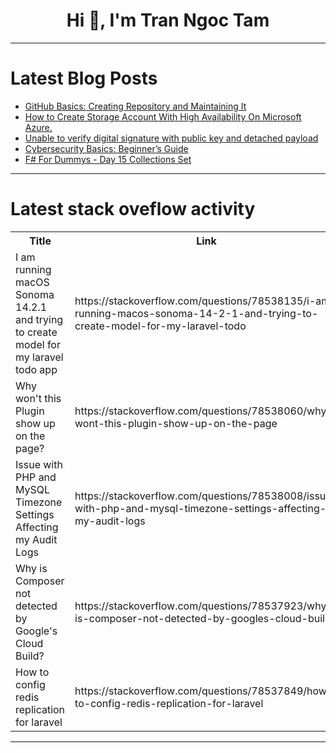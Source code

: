 <h1 align="center">Hi 👋, I'm Tran Ngoc Tam</h1>

---

# Latest Blog Posts 
<!-- BLOG-POST-LIST:START -->
- [GitHub Basics: Creating Repository and Maintaining It](https://dev.to/swahilipotdevs/github-basics-creating-repository-and-maintaining-it-4i04)
- [How to Create Storage Account With High Availability On Microsoft Azure.](https://dev.to/olaraph/how-to-create-storage-account-with-high-availability-on-microsoft-azure-42a4)
- [Unable to verify digital signature with public key and detached payload](https://dev.to/shreya_dalvi_40fd31b69610/unable-to-verify-digital-signature-with-public-key-and-detached-payload-3dh5)
- [Cybersecurity Basics: Beginner’s Guide](https://dev.to/swahilipotdevs/cybersecurity-basics-beginners-guide-381d)
- [F# For Dummys - Day 15 Collections Set](https://dev.to/pythonzhu/f-for-dummys-day-15-collections-set-3884)
<!-- BLOG-POST-LIST:END -->

---

# Latest stack oveflow activity
<table>
  <tr><th>Title</th><th>Link</th></tr>
  <!-- STACKOVERFLOW:START --><tr><td>I am running macOS Sonoma 14.2.1 and trying to create model for my laravel todo app</td><td>https://stackoverflow.com/questions/78538135/i-am-running-macos-sonoma-14-2-1-and-trying-to-create-model-for-my-laravel-todo</td></tr><tr><td>Why won&#39;t this Plugin show up on the page?</td><td>https://stackoverflow.com/questions/78538060/why-wont-this-plugin-show-up-on-the-page</td></tr><tr><td>Issue with PHP and MySQL Timezone Settings Affecting my Audit Logs</td><td>https://stackoverflow.com/questions/78538008/issue-with-php-and-mysql-timezone-settings-affecting-my-audit-logs</td></tr><tr><td>Why is Composer not detected by Google&#39;s Cloud Build?</td><td>https://stackoverflow.com/questions/78537923/why-is-composer-not-detected-by-googles-cloud-build</td></tr><tr><td>How to config redis replication for laravel</td><td>https://stackoverflow.com/questions/78537849/how-to-config-redis-replication-for-laravel</td></tr><!-- STACKOVERFLOW:END -->
</table>

---


